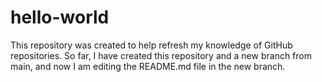 # hello-world
This repository was created to help refresh my knowledge of GitHub repositories. So far, I have created this repository and a new branch from main, and now I am editing the README.md file in the new branch.
